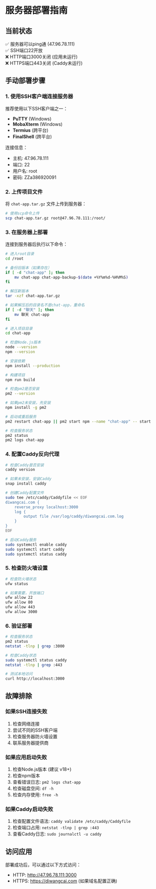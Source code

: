 # 服务器部署指南

## 当前状态

✅ 服务器可以ping通 (47.96.78.111)  
✅ SSH端口22开放  
❌ HTTP端口3000关闭 (应用未运行)  
❌ HTTPS端口443关闭 (Caddy未运行)  

## 手动部署步骤

### 1. 使用SSH客户端连接服务器

推荐使用以下SSH客户端之一：

- **PuTTY** (Windows)
- **MobaXterm** (Windows)
- **Termius** (跨平台)
- **FinalShell** (跨平台)

连接信息：

- 主机: 47.96.78.111
- 端口: 22
- 用户名: root
- 密码: ZZa386920091

### 2. 上传项目文件

将 `chat-app.tar.gz` 文件上传到服务器：

```bash
# 使用scp命令上传
scp chat-app.tar.gz root@47.96.78.111:/root/
```

### 3. 在服务器上部署

连接到服务器后执行以下命令：

```bash
# 进入root目录
cd /root

# 备份旧版本（如果存在）
if [ -d "chat-app" ]; then
    mv chat-app chat-app-backup-$(date +%Y%m%d-%H%M%S)
fi

# 解压新版本
tar -xzf chat-app.tar.gz

# 如果解压后的目录名不是chat-app，重命名
if [ -d "聊天" ]; then
    mv 聊天 chat-app
fi

# 进入项目目录
cd chat-app

# 检查Node.js版本
node --version
npm --version

# 安装依赖
npm install --production

# 构建项目
npm run build

# 检查pm2是否安装
pm2 --version

# 如果pm2未安装，先安装
npm install -g pm2

# 启动或重启服务
pm2 restart chat-app || pm2 start npm --name "chat-app" -- start

# 检查服务状态
pm2 status
pm2 logs chat-app
```

### 4. 配置Caddy反向代理

```bash
# 检查Caddy是否安装
caddy version

# 如果未安装，安装Caddy
snap install caddy

# 创建Caddy配置文件
sudo tee /etc/caddy/Caddyfile << EOF
diwangcai.com {
    reverse_proxy localhost:3000
    log {
        output file /var/log/caddy/diwangcai.com.log
    }
}
EOF

# 启动Caddy服务
sudo systemctl enable caddy
sudo systemctl start caddy
sudo systemctl status caddy
```

### 5. 检查防火墙设置

```bash
# 检查防火墙状态
ufw status

# 如果需要，开放端口
ufw allow 22
ufw allow 80
ufw allow 443
ufw allow 3000
```

### 6. 验证部署

```bash
# 检查服务状态
pm2 status
netstat -tlnp | grep :3000

# 检查Caddy状态
sudo systemctl status caddy
netstat -tlnp | grep :443

# 测试本地访问
curl http://localhost:3000
```

## 故障排除

### 如果SSH连接失败

1. 检查网络连接
2. 尝试不同的SSH客户端
3. 检查服务器防火墙设置
4. 联系服务器提供商

### 如果应用启动失败

1. 检查Node.js版本 (建议 v18+)
2. 检查npm版本
3. 查看错误日志: `pm2 logs chat-app`
4. 检查磁盘空间: `df -h`
5. 检查内存使用: `free -h`

### 如果Caddy启动失败

1. 检查配置文件语法: `caddy validate /etc/caddy/Caddyfile`
2. 检查端口占用: `netstat -tlnp | grep :443`
3. 查看Caddy日志: `sudo journalctl -u caddy`

## 访问应用

部署成功后，可以通过以下方式访问：

- HTTP: <http://47.96.78.111:3000>
- HTTPS: <https://diwangcai.com> (如果域名配置正确)
